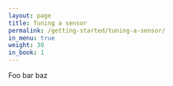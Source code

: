 ```yaml
---
layout: page
title: Tuning a sensor
permalink: /getting-started/tuning-a-sensor/
in_menu: true
weight: 30
in_book: 1
---
```


Foo bar baz
